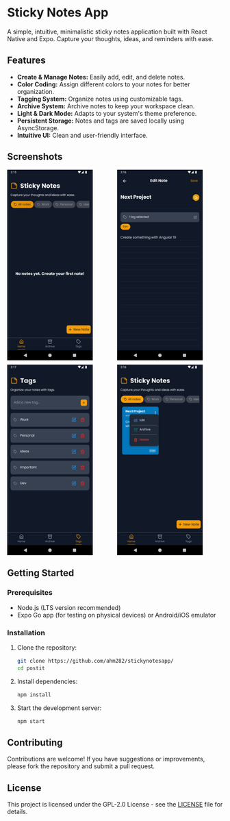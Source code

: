# Sticky Notes App

A simple, intuitive, minimalistic sticky notes application built with React Native and Expo. Capture your thoughts, ideas, and reminders with ease.

## Features

-   **Create & Manage Notes:** Easily add, edit, and delete notes.
-   **Color Coding:** Assign different colors to your notes for better organization.
-   **Tagging System:** Organize notes using customizable tags.
-   **Archive System:** Archive notes to keep your workspace clean.
-   **Light & Dark Mode:** Adapts to your system's theme preference.
-   **Persistent Storage:** Notes and tags are saved locally using AsyncStorage.
-   **Intuitive UI:** Clean and user-friendly interface.

## Screenshots

<div style="display: grid; grid-template-columns: repeat(auto-fill, minmax(200px, 1fr)); gap: 10px; justify-content: space-evenly; align-items: center;">
    <img src="screens/home.png" alt="Home Screen" width="200"/>
    <img src="screens/create-note.png" alt="Create Note" width="200"/>
    <img src="screens/tags-mgmt.png" alt="Tag Management" width="200"/>
    <img src="screens/options-menu.png" alt="Options Menu" width="200"/>
</div>

## Getting Started

### Prerequisites

-   Node.js (LTS version recommended)
-   Expo Go app (for testing on physical devices) or Android/iOS emulator

### Installation

1.  Clone the repository:
    ```bash
    git clone https://github.com/ahm282/stickynotesapp/
    cd postit
    ```
2.  Install dependencies:
    ```bash
    npm install
    ```
3.  Start the development server:
    ```bash
    npm start
    ```

## Contributing

Contributions are welcome! If you have suggestions or improvements, please fork the repository and submit a pull request.

## License

This project is licensed under the GPL-2.0 License - see the [LICENSE](LICENSE) file for details.
